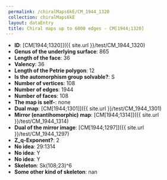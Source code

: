 ```yaml
--- 
 permalink: /chiralMaps6kE/CM_1944_1320 
 collection: chiralMaps6kE
 layout: dataEntry
 title: Chiral maps up to 6000 edges - CM[1944;1320]
---
```


- **ID**: [CM[1944;1320]]({{ site.url }}/test/CM_1944_1320)
- **Genus of the underlying surface**: 865
- **Length of the face**: 36
- **Valency**: 36
- **Length of the Petrie polygon**: 12
- **Is the automorphism group solvable?**: S
- **Number of vertices**: 108
- **Number of edges**: 1944
- **Number of faces**: 108
- **The map is self-**: none
- **Dual map**: [CM[1944;1301]]({{ site.url }}/test/CM_1944_1301)
- **Mirror (enantihomorphic) map**: [CM[1944;1314]]({{ site.url }}/test/CM_1944_1314)
- **Dual of the mirror image**: [CM[1944;1297]]({{ site.url }}/test/CM_1944_1297)
- **Z_q-Exponent?**: 2
- **No idea**:  29:1314
- **No idea**: Y
- **No idea**: Y
- **Skeleton**: Sk(108;23)^6
- **Some other kind of skeleton**: nan
